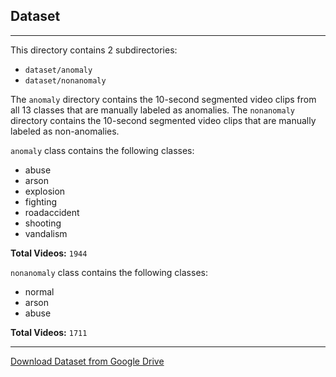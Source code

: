 ## Dataset

---

This directory contains 2 subdirectories:

- `dataset/anomaly`
- `dataset/nonanomaly`

The `anomaly` directory contains the 10-second segmented video clips from all 13 classes that are manually labeled as anomalies. The `nonanomaly` directory contains the 10-second segmented video clips that are manually labeled as non-anomalies.

`anomaly` class contains the following classes:
- abuse
- arson
- explosion
- fighting
- roadaccident
- shooting
- vandalism

**Total Videos:** `1944`

`nonanomaly` class contains the following classes:
- normal
- arson
- abuse

**Total Videos:** `1711`

---
[Download Dataset from Google Drive](https://drive.google.com/drive/folders/1-X32CoRPdcicm_wMTs43KB-653d641FY?usp=share_link)